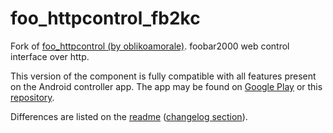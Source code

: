 # foo_httpcontrol_fb2kc
Fork of [foo_httpcontrol (by oblikoamorale)](https://bitbucket.org/oblikoamorale/foo_httpcontrol). foobar2000 web control interface over http.

This version of the component is fully compatible with all features present on the Android controller app. The app may be found on [Google Play](https://play.google.com/store/apps/details?id=com.cav.foobar2000controller) or this  [repository](https://github.com/regorxxx/foobar2000-assets/tree/main/foobar2000%20controller). 

Differences are listed on the [readme](https://regorxxx.github.io/foo_httpcontrol_fb2kc) ([changelog section](https://regorxxx.github.io/foo_httpcontrol_fb2kc/#changelog)).
